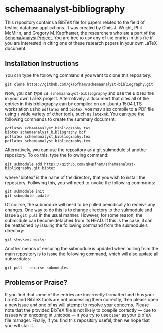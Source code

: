 # schemaanalyst-bibliography

This repository contains a BibTeX file for papers related to the field of testing database applications. It was created
by Chris J. Wright, Phil McMinn, and Gregory M. Kapfhamer, the researchers who are a part of the [SchemaAnalyst
Project](http://www.schemaanalyst.org). You are free to use any of the entries in this file if you are interested in
citing one of these research papers in your own LaTeX document.

## Installation Instructions

You can type the following command if you want to clone this repository:

```shell
git clone https://github.com/gkapfham/schemaanalyst-bibliography.git
```

Now, you can type `cd schemaanalyst-bibliography` and use the BibTeX file in your own LaTeX project.  Alternatively, a
document that cites all of the entries in this bibliography can be compiled on an Ubuntu 15.04 LTS workstation using
`pdflatex` and `bibtex`; you may also compile to a PDF file using a wide variety of other tools, such as `latexmk`. You
can type the following commands to create the summary document.

```shell
pdflatex schemaanalyst_bibliography.tex
bibtex schemaanalyst_bibliography.bcf
pdflatex schemaanalyst_bibliography.tex
pdflatex schemaanalyst_bibliography.tex
```

Alternatively, you can use the repository as a git submodule of another repository. To do this, type the following
command:

```shell
git submodule add https://github.com/gkapfham/schemaanalyst-bibliography.git bibtex
```

where "bibtex" is the name of the directory that you wish to install the repository. Following this, you will need to
invoke the following commands:

```shell
git submodule init
git submodule update
```

Of course, the submodule will need to be pulled periodically to receive any changes. One way to do this is to change 
directory to the submodule and issue a ``git pull`` in the usual manner. However, for some reason, the submodule can 
become detached from its HEAD. If this is the case, it can be reattached by issuing the following command from the 
submodule's directory:

```shell
git checkout master
```

Another means of ensuring the submodule is updated when pulling from the main repository is to issue the following 
command, which will also update all submodules:

```shell
git pull --recurse-submodules
```

## Problems or Praise?

If you find that some of the entries are incorrectly formatted and thus your LaTeX and BibTeX tools are not processing
them correctly, then please open a new issue and one of us will attempt to resolve your concerns.  Please note that the
provided BibTeX file is not likely to compile correctly &mdash; due to issues with encoding in Unicode &mdash; if you
try to use `biber` as your BibTeX file manager. Finally, if you find this repository useful, then we hope that you will
star it.